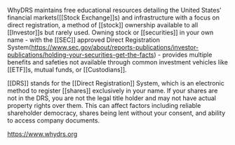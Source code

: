 WhyDRS maintains free educational resources detailing the United States' financial markets([[Stock Exchange]]s) and infrastructure with a focus on direct registration, a method of [[stock]] ownership available to all [[Investor]]s but rarely used. Owning stock or [[securities]] in your own name - with the [[SEC]] approved Direct Registration System(https://www.sec.gov/about/reports-publications/investor-publications/holding-your-securities-get-the-facts) - provides multiple benefits and safeties not available through common investment vehicles like [[ETF]]s, mutual funds, or [[Custodians]].

[[DRS]] stands for the [[Direct Registration]] System, which is an electronic method to register [[shares]] exclusively in your name. If your shares are not in the DRS, you are not the legal title holder and may not have actual property rights over them. This can affect factors including reliable shareholder democracy, shares being lent without your consent, and ability to access company documents.

https://www.whydrs.org